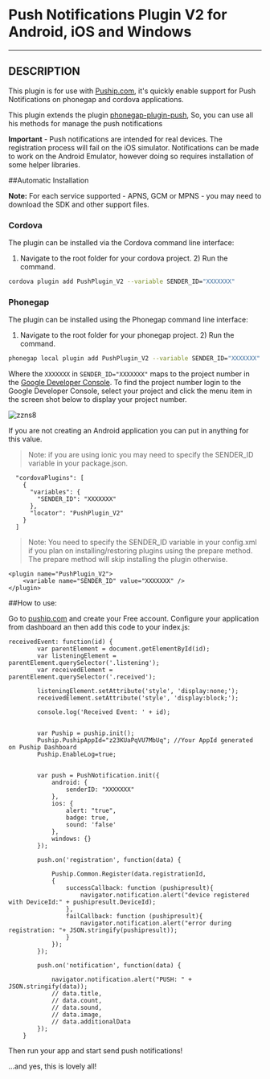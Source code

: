 # Push Notifications Plugin V2 for Android, iOS and Windows

---

## DESCRIPTION

This plugin is for use with [Puship.com](https://www.puship.com), it's quickly enable support for Push Notifications on phonegap and cordova applications.

This plugin extends the plugin [phonegap-plugin-push](https://github.com/phonegap/phonegap-plugin-push),
So, you can use all his methods for manage the push notifications


**Important** - Push notifications are intended for real devices. The registration process will fail on the iOS simulator. Notifications can be made to work on the Android Emulator, however doing so requires installation of some helper libraries.



##<a name="automatic_installation"></a>Automatic Installation


**Note:** For each service supported - APNS, GCM or MPNS - you may need to download the SDK and other support files.

### Cordova

The plugin can be installed via the Cordova command line interface:

1) Navigate to the root folder for your cordova project. 2) Run the command.

```sh
cordova plugin add PushPlugin_V2 --variable SENDER_ID="XXXXXXX"
```

### Phonegap

The plugin can be installed using the Phonegap command line interface:

1) Navigate to the root folder for your phonegap project. 2) Run the command.

```sh
phonegap local plugin add PushPlugin_V2 --variable SENDER_ID="XXXXXXX"
```

Where the `XXXXXXX` in `SENDER_ID="XXXXXXX"` maps to the project number in the [Google Developer Console](https://www.google.ca/url?sa=t&rct=j&q=&esrc=s&source=web&cd=1&cad=rja&uact=8&ved=0ahUKEwikqt3nyPjMAhXJ5iYKHR0qDcsQFggbMAA&url=https%3A%2F%2Fconsole.developers.google.com%2F&usg=AFQjCNF0eH059mv86nMIlRmfsf42kde-wA&sig2=BQ2BJpchw1CpGt87sk5p6w&bvm=bv.122852650,d.eWE). To find the project number login to the Google Developer Console, select your project and click the menu item in the screen shot below to display your project number.

![zzns8](https://cloud.githubusercontent.com/assets/353180/15588897/2fc14db2-235e-11e6-9326-f97fe0ec15ab.png)

If you are not creating an Android application you can put in anything for this value.

> Note: if you are using ionic you may need to specify the SENDER_ID variable in your package.json.

```
  "cordovaPlugins": [
    {
      "variables": {
        "SENDER_ID": "XXXXXXX"
      },
      "locator": "PushPlugin_V2"
    }
  ]
```

> Note: You need to specify the SENDER_ID variable in your config.xml if you plan on installing/restoring plugins using the prepare method.  The prepare method will skip installing the plugin otherwise.

```
<plugin name="PushPlugin_V2">
    <variable name="SENDER_ID" value="XXXXXXX" />
</plugin>
```

##<a name="automatic_installation"></a>How to use:

Go to [puship.com](https://www.puship.com/members) and create your Free account. Configure your application from dashboard an then add this code to your index.js:


```
receivedEvent: function(id) {
        var parentElement = document.getElementById(id);
        var listeningElement = parentElement.querySelector('.listening');
        var receivedElement = parentElement.querySelector('.received');
		
        listeningElement.setAttribute('style', 'display:none;');
        receivedElement.setAttribute('style', 'display:block;');

        console.log('Received Event: ' + id);
		
		
		var Puship = puship.init();
		Puship.PushipAppId="z23KUaPqVU7MbUq"; //Your AppId generated on Puship Dashboard
		Puship.EnableLog=true;
		
	
 		var push = PushNotification.init({
			android: {
				senderID: "XXXXXXX" 
			},
			ios: {
				alert: "true",
				badge: true,
				sound: 'false'
			},
			windows: {}
		});
		
		push.on('registration', function(data) {

			Puship.Common.Register(data.registrationId,
			{
				successCallback: function (pushipresult){
					navigator.notification.alert("device registered with DeviceId:" + pushipresult.DeviceId);
				},
				failCallback: function (pushipresult){
					navigator.notification.alert("error during registration: "+ JSON.stringify(pushipresult));
				}
			});
		});
		
		push.on('notification', function(data) {
			
			navigator.notification.alert("PUSH: " + JSON.stringify(data));
			// data.title,
			// data.count,
			// data.sound,
			// data.image,
			// data.additionalData
		});
	}
```



Then run your app and start send push notifications!

...and yes, this is lovely all!

